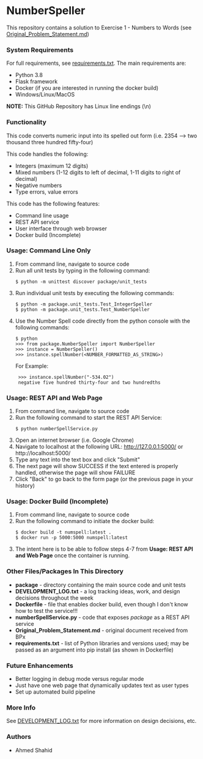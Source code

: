 NumberSpeller
===================
This repository contains a solution to Exercise 1 - Numbers to Words (see [Original_Problem_Statement.md](Original_Problem_Statement.md))

### System Requirements
For full requirements, see [requirements.txt](requirements.txt).  The main requirements are:
- Python 3.8
- Flask framework
- Docker (if you are interested in running the docker build)
- Windows/Linux/MacOS

**NOTE:** This GitHub Repository has Linux line endings (\n)

### Functionality
This code converts numeric input into its spelled out form (i.e. 2354 --> two thousand three hundred fifty-four)

This code handles the following:
- Integers (maximum 12 digits)
- Mixed numbers (1-12 digits to left of decimal, 1-11 digits to right of decimal)
- Negative numbers
- Type errors, value errors

This code has the following features:
- Command line usage
- REST API service
- User interface through web browser
- Docker build (Incomplete)

### Usage: Command Line Only
1. From command line, navigate to source code
2. Run all unit tests by typing in the following command:
    ```commandline
    $ python -m unittest discover package/unit_tests
    ```
3. Run individual unit tests by executing the following commands:
    ```commandline
    $ python -m package.unit_tests.Test_IntegerSpeller
    $ python -m package.unit_tests.Test_NumberSpeller
    ```
4. Use the Number Spell code directly from the python console with the following commands:
    ```commandline
    $ python
    >>> from package.NumberSpeller import NumberSpeller
    >>> instance = NumberSpeller()
    >>> instance.spellNumber(<NUMBER_FORMATTED_AS_STRING>)
    ```
   For Example:
   ```commandline
    >>> instance.spellNumber("-534.02")
    negative five hundred thirty-four and two hundredths
    ```
   
### Usage: REST API and Web Page
1. From command line, navigate to source code
2. Run the following command to start the REST API Service:
    ```commandline
    $ python numberSpellService.py
    ```
3. Open an internet browser (i.e. Google Chrome)
4. Navigate to localhost at the following URL:
    http://127.0.0.1:5000/
    or
    http://localhost:5000/
5. Type any text into the text box and click "Submit"
6. The next page will show SUCCESS if the text entered is properly handled, otherwise the page will show FAILURE
7. Click "Back" to go back to the form page (or the previous page in your history)


### Usage: Docker Build (Incomplete)
1. From command line, navigate to source code
2. Run the following command to initiate the docker build:
    ```commandline
    $ docker build -t numspell:latest .
    $ docker run -p 5000:5000 numspell:latest
    ```
3. The intent here is to be able to follow steps 4-7 from **Usage: REST API and Web Page** once the container is running.

### Other Files/Packages In This Directory
- **package** - directory containing the main source code and unit tests
- **DEVELOPMENT_LOG.txt** - a log tracking ideas, work, and design decisions throughout the week
- **Dockerfile** - file that enables docker build, even though I don't know how to test the service!!!
- **numberSpellService.py** - code that exposes *package* as a REST API service
- **Original_Problem_Statement.md** - original document received from BPx
- **requirements.txt** - list of Python libraries and versions used; may be passed as an argument into pip install (as shown in Dockerfile)
 
### Future Enhancements
- Better logging in debug mode versus regular mode
- Just have one web page that dynamically updates text as user types
- Set up automated build pipeline

### More Info
See [DEVELOPMENT_LOG.txt](DEVELOPMENT_LOG.txt) for more information on design decisions, etc.
    
### Authors
- Ahmed Shahid 
